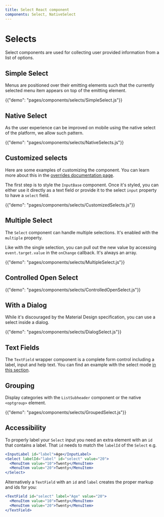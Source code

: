 ```yaml
---
title: Select React component
components: Select, NativeSelect
---
```


# Selects

<p class="description">Select components are used for collecting user provided information from a list of options.</p>

## Simple Select

Menus are positioned over their emitting elements such that the currently selected menu item appears on top of the emitting element.

{{"demo": "pages/components/selects/SimpleSelect.js"}}

## Native Select

As the user experience can be improved on mobile using the native select of the platform,
we allow such pattern.

{{"demo": "pages/components/selects/NativeSelects.js"}}

## Customized selects

Here are some examples of customizing the component. You can learn more about this in the
[overrides documentation page](/customization/components/).

The first step is to style the `InputBase` component.
Once it's styled, you can either use it directly as a text field or provide it to the select `input` property to have a `select` field.

{{"demo": "pages/components/selects/CustomizedSelects.js"}}

## Multiple Select

The `Select` component can handle multiple selections.
It's enabled with the `multiple` property.

Like with the single selection, you can pull out the new value by accessing `event.target.value` in the `onChange` callback. It's always an array.

{{"demo": "pages/components/selects/MultipleSelect.js"}}

## Controlled Open Select

{{"demo": "pages/components/selects/ControlledOpenSelect.js"}}

## With a Dialog

While it's discouraged by the Material Design specification, you can use a select inside a dialog.

{{"demo": "pages/components/selects/DialogSelect.js"}}

## Text Fields

The `TextField` wrapper component is a complete form control including a label, input and help text. You can find an example with the select mode [in this section](/components/text-fields/#textfield).

## Grouping

Display categories with the `ListSubheader` component or the native `<optgroup>` element.

{{"demo": "pages/components/selects/GroupedSelect.js"}}

## Accessibility

To properly label your `Select` input you need an extra element with an `id` that contains a label.
That `id` needs to match the `labelId` of the `Select` e.g.

```jsx
<InputLabel id="label">Age</InputLabel>
<Select labelId="label" id="select" value="20">
  <MenuItem value="10">Twenty</MenuItem>
  <MenuItem value="20">Twenty</MenuItem>
</Select>
```

Alternatively a `TextField` with an `id` and `label` creates the proper markup and
ids for you:

```jsx
<TextField id="select" label="Age" value="20">
  <MenuItem value="10">Twenty</MenuItem>
  <MenuItem value="20">Twenty</MenuItem>
</TextField>
```
